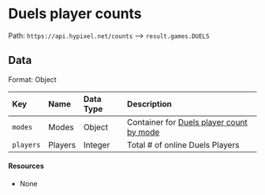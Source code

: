 # Duels player counts
Path: `https://api.hypixel.net/counts` --> `result.games.DUELS`

## Data
Format: Object

|Key|Name|Data Type|Description|
|:-|:-|:-|:-|
|`modes`|Modes|Object|Container for [Duels player count by mode](https://github.com/Mysterium422/Hypixel-Api-Docs/tree/main/Counts/games/DUELS/modes)|
|`players`|Players|Integer|Total # of online Duels Players|

#### Resources
- None